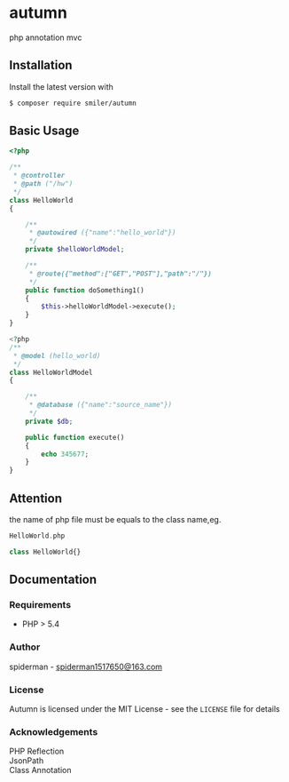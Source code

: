 # autumn
php annotation mvc
## Installation

Install the latest version with

```bash
$ composer require smiler/autumn
```

## Basic Usage
```php
<?php

/**
 * @controller
 * @path ("/hw")
 */
class HelloWorld
{

    /**
     * @autowired ({"name":"hello_world"})
     */
    private $helloWorldModel;

    /**
     * @route({"method":["GET","POST"],"path":"/"})
     */
    public function doSomething1()
    {
        $this->helloWorldModel->execute();
    }
}

<?php
/**
 * @model (hello_world)
 */
class HelloWorldModel
{

    /**
     * @database ({"name":"source_name"})
     */
    private $db;

    public function execute()
    {
        echo 345677;
    }
}

```
## Attention
the name of php file must be equals to the class name,eg.

```php
HelloWorld.php

class HelloWorld{}
```

## Documentation

### Requirements

- PHP > 5.4

### Author

spiderman - <spiderman1517650@163.com>

### License

Autumn is licensed under the MIT License - see the `LICENSE` file for details

### Acknowledgements

PHP Reflection</br>
JsonPath</br>
Class Annotation
